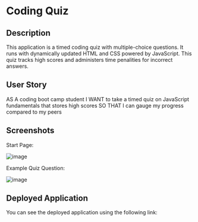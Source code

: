 # Coding Quiz

## Description 

This application is a timed coding quiz with multiple-choice questions. It runs with dynamically updated HTML and CSS powered by JavaScript. This quiz tracks high scores and administers time penalities for incorrect answers. 

## User Story

AS A coding boot camp student
I WANT to take a timed quiz on JavaScript fundamentals that stores high scores
SO THAT I can gauge my progress compared to my peers

## Screenshots

Start Page: 

![image](https://user-images.githubusercontent.com/99284604/180051157-2a326a18-8567-4bbe-993a-bb30976ddf06.png)

Example Quiz Question:

![image](https://user-images.githubusercontent.com/99284604/180051253-b48409ef-7d11-4320-956e-ba0345b6465d.png)


## Deployed Application

You can see the deployed application using the following link: 
